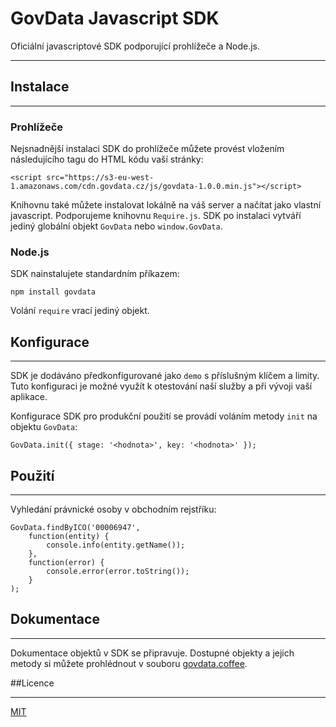 # GovData Javascript SDK

Oficiální javascriptové SDK podporující prohlížeče a Node.js.
***

## Instalace
***
### Prohlížeče

Nejsnadnější instalaci SDK do prohlížeče můžete provést vložením následujícího tagu do HTML kódu vaší stránky:

	<script src="https://s3-eu-west-1.amazonaws.com/cdn.govdata.cz/js/govdata-1.0.0.min.js"></script>

Knihovnu také můžete instalovat lokálně na váš server a načítat jako vlastní javascript. Podporujeme knihovnu `Require.js`. SDK po instalaci vytváří jediný globální objekt `GovData` nebo `window.GovData`.

### Node.js

SDK nainstalujete standardním příkazem:
	
	npm install govdata

Volání `require` vrací jediný objekt.

## Konfigurace
***
SDK je dodáváno předkonfigurované jako `demo` s příslušným klíčem a limity. Tuto konfiguraci je možné využít k otestování naší služby a při vývoji vaší aplikace.

Konfigurace SDK pro produkční použití se provádí voláním metody `init` na objektu `GovData`:
	
	GovData.init({ stage: '<hodnota>', key: '<hodnota>' });

## Použití
***
Vyhledání právnické osoby v obchodním rejstříku:

	GovData.findByICO('00006947',
		function(entity) {
			console.info(entity.getName());
		},
		function(error) {
			console.error(error.toString());
		}
	);

## Dokumentace
***
Dokumentace objektů v SDK se připravuje. Dostupné objekty a jejich metody si můžete prohlédnout v souboru [govdata.coffee](src/govdata.coffee).

##Licence
***
[MIT](LICENSE.md)
